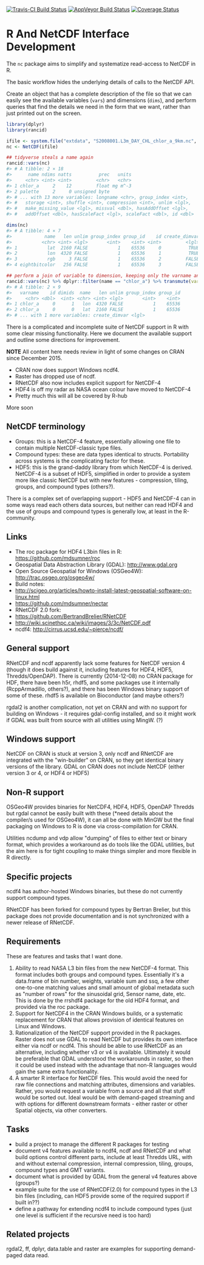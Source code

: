 
<!-- README.md is generated from README.Rmd. Please edit that file -->
[![Travis-CI Build Status](https://travis-ci.org/mdsumner/rancid.svg?branch=master)](https://travis-ci.org/mdsumner/rancid) [![AppVeyor Build Status](https://ci.appveyor.com/api/projects/status/github/mdsumner/rancid?branch=master&svg=true)](https://ci.appveyor.com/project/mdsumner/rancid) [![Coverage Status](https://img.shields.io/codecov/c/github/mdsumner/rancid/master.svg)](https://codecov.io/github/mdsumner/rancid?branch=master)

R And NetCDF Interface Development
==================================

The `nc` package aims to simplify and systematize read-access to NetCDF in R.

The basic workflow hides the underlying details of calls to the NetCDF API.

Create an object that has a complete description of the file so that we can easily see the available variables (`vars`) and dimensions (`dims`), and perform queries that find the details we need in the form that we want, rather than just printed out on the screen.

``` r
library(dplyr)
library(rancid)

ifile <- system.file("extdata", "S2008001.L3m_DAY_CHL_chlor_a_9km.nc", package = "rancid")
nc <- NetCDF(ifile)
```

``` r
## tidyverse steals a name again
rancid::vars(nc)
#> # A tibble: 2 × 18
#>      name ndims natts          prec   units
#>     <chr> <int> <int>         <chr>   <chr>
#> 1 chlor_a     2    12         float mg m^-3
#> 2 palette     2     0 unsigned byte        
#> # ... with 13 more variables: longname <chr>, group_index <int>,
#> #   storage <int>, shuffle <int>, compression <int>, unlim <lgl>,
#> #   make_missing_value <lgl>, missval <dbl>, hasAddOffset <lgl>,
#> #   addOffset <dbl>, hasScaleFact <lgl>, scaleFact <dbl>, id <dbl>

dims(nc)
#> # A tibble: 4 × 7
#>            name   len unlim group_index group_id    id create_dimvar
#>           <chr> <int> <lgl>       <int>    <int> <int>         <lgl>
#> 1           lat  2160 FALSE           1    65536     0          TRUE
#> 2           lon  4320 FALSE           1    65536     1          TRUE
#> 3           rgb     3 FALSE           1    65536     2         FALSE
#> 4 eightbitcolor   256 FALSE           1    65536     3         FALSE

## perform a join of variable to dimension, keeping only the varname and id
rancid::vars(nc) %>% dplyr::filter(name == "chlor_a") %>% transmute(varname = name, id) %>%  inner_join(nc$vardim, "id") %>% inner_join(dims(nc), c("dimids" = "id"))
#> # A tibble: 2 × 9
#>   varname    id dimids  name   len unlim group_index group_id
#>     <chr> <dbl>  <int> <chr> <int> <lgl>       <int>    <int>
#> 1 chlor_a     0      1   lon  4320 FALSE           1    65536
#> 2 chlor_a     0      0   lat  2160 FALSE           1    65536
#> # ... with 1 more variables: create_dimvar <lgl>
```

<!--

-->
There is a complicated and incomplete suite of NetCDF support in R with some clear missing functionality. Here we document the available support and outline some directions for improvement.

**NOTE** All content here needs review in light of some changes on CRAN since December 2015.

-   CRAN now does support Windows ncdf4.
-   Raster has dropped use of ncdf.
-   RNetCDF also now includes explicit support for NetCDF-4
-   HDF4 is off my radar as NASA ocean colour have moved to NetCDF-4
-   Pretty much this will all be covered by R-hub

More soon

NetCDF terminology
------------------

-   Groups: this is a NetCDF-4 feature, essentially allowing one file to contain multiple NetCDF-classic type files.
-   Compound types: these are data types identical to structs. Portability across systems is the complicating factor for these.
-   HDF5: this is the grand-daddy library from which NetCDF-4 is derived. NetCDF-4 is a subset of HDF5, simplified in order to provide a system more like classic NetCDF but with new features - compression, tiling, groups, and compound types (others?).

There is a complex set of overlapping support - HDF5 and NetCDF-4 can in some ways read each others data sources, but neither can read HDF4 and the use of groups and compound types is generally low, at least in the R-community.

Links
-----

-   The roc package for HDF4 L3bin files in R: <https://github.com/mdsumner/roc>
-   Geospatial Data Abstraction Library (GDAL): <http://www.gdal.org>
-   Open Source Geospatial for Windows (OSGeo4W): <http://trac.osgeo.org/osgeo4w/>
-   Build notes:
-   <http://scigeo.org/articles/howto-install-latest-geospatial-software-on-linux.html>
-   <https://github.com/mdsumner/nectar>
-   RNetCDF 2.0 fork:
-   <https://github.com/BertrandBrelier/RNetCDF>
-   <http://wiki.scinethpc.ca/wiki/images/3/3c/NetCDF.pdf>
-   ncdf4: <http://cirrus.ucsd.edu/~pierce/ncdf/>

General support
---------------

RNetCDF and ncdf apparently lack some features for NetCDF version 4 (though it does build against it, including features for HDF4, HDF5, Thredds/OpenDAP). There is currently (2014-12-08) no CRAN package for HDF, there have been h5r, rhdf5, and some packages use it internally (RcppArmadillo, others?), and there has been Windows binary support of some of these. rhdf5 is available on Bioconductor (and maybe others?)

rgdal2 is another complication, not yet on CRAN and with no support for building on Windows - it requires gdal-config installed, and so it might work if GDAL was built from source with all utilities using MingW. (?)

Windows support
---------------

NetCDF on CRAN is stuck at version 3, only ncdf and RNetCDF are integrated with the "win-builder" on CRAN, so they get identical binary versions of the library. GDAL on CRAN does not include NetCDF (either version 3 or 4, or HDF4 or HDF5)

Non-R support
-------------

OSGeo4W provides binaries for NetCDF4, HDF4, HDF5, OpenDAP Thredds but rgdal cannot be easily built with these (\*need details about the compiler/s used for OSGeo4W), it can all be done with MinGW but the final packaging on Windows to R is done via cross-compilation for CRAN.

Utilities ncdump and vdp allow "dumping" of files to either text or binary format, which provides a workaround as do tools like the GDAL utilities, but the aim here is for tight coupling to make things simpler and more flexible in R directly.

Specific projects
-----------------

ncdf4 has author-hosted Windows binaries, but these do not currently support compound types.

RNetCDF has been forked for compound types by Bertran Brelier, but this package does not provide documentation and is not synchronized with a newer release of RNetCDF.

Requirements
------------

These are features and tasks that I want done.

1.  Ability to read NASA L3 bin files from the new NetCDF-4 format. This format includes both groups and compound types. Essentially it's a data.frame of bin number, weights, variable sum and ssq, a few other one-to-one matching values and small amount of global metadata such as "number of rows" for the sinusoidal grid, Sensor name, date, etc. This is done by the rrshdf4 package for the old HDF4 format, and provided via the roc package.
2.  Support for NetCDF4 in the CRAN Windows builds, or a systematic replacement for CRAN that allows provision of identical features on Linux and Windows.
3.  Rationalization of the NetCDF support provided in the R packages. Raster does not use GDAL to read NetCDF but provides its own interface either via ncdf or ncdf4. This should be able to use RNetCDF as an alternative, including whether v3 or v4 is available. Ultimately it would be preferable that GDAL understood the workarounds in raster, so then it could be used instead with the advantage that non-R languages would gain the same extra functionality.
4.  A smarter R interface for NetCDF files. This would avoid the need for raw file connections and matching attributes, dimensions and variables. Rather, you would request a variable from a source and all that stuff would be sorted out. Ideal would be with demand-paged streaming and with options for different downstream formats - either raster or other Spatial objects, via other converters.

Tasks
-----

-   build a project to manage the different R packages for testing
-   document v4 features available to ncdf4, ncdf and RNetCDF and what build options control different parts, include at least Thredds URL, with and without external compression, internal compression, tiling, groups, compound types and GMT variants.
-   document what is provided by GDAL from the general v4 features above (groups?)
-   example suite for the use of RNetCDF(2.0) for compound types in the L3 bin files (including, can HDF5 provide some of the required support if built in??)
-   define a pathway for extending ncdf4 to include compound types (just one level is sufficient if the recursive need is too hard)

Related projects
----------------

rgdal2, ff, dplyr, data.table and raster are examples for supporting demand-paged data read.

